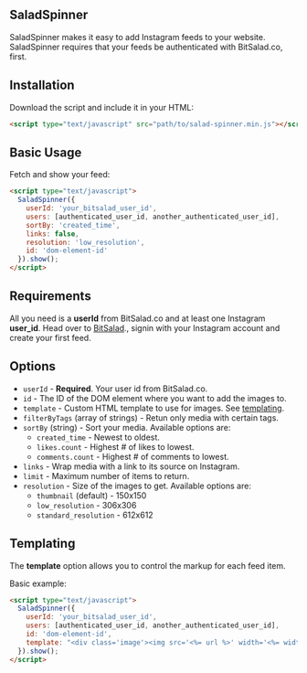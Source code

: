 ## SaladSpinner


SaladSpinner makes it easy to add Instagram feeds to your website. SaladSpinner requires that your feeds be authenticated with BitSalad.co, first.

## Installation
Download the script and include it in your HTML:

```html
<script type="text/javascript" src="path/to/salad-spinner.min.js"></script>
```

## Basic Usage

Fetch and show your feed:

```html
<script type="text/javascript">
  SaladSpinner({
    userId: 'your_bitsalad_user_id',
    users: [authenticated_user_id, another_authenticated_user_id],
    sortBy: 'created_time',
    links: false,
    resolution: 'low_resolution',
    id: 'dom-element-id'
  }).show();
</script>
```

## Requirements

All you need is a __userId__ from BitSalad.co and at least one Instagram __user_id__. Head over to [BitSalad](http://www.bitsalad.co)., signin with your Instagram account and create your first feed.


## Options
- `userId` - __Required__. Your user id from BitSalad.co.
- `id` - The ID of the DOM element where you want to add the images to.
- `template` - Custom HTML template to use for images. See [templating](#templating).
- `filterByTags` (array of strings) - Retun only media with certain tags.
- `sortBy` (string) - Sort your media. Available options are:
    - `created_time` - Newest to oldest.
    - `likes.count` - Highest # of likes to lowest.
    - `comments.count` - Highest # of comments to lowest.
- `links` - Wrap media with a link to its source on Instagram.
- `limit` - Maximum number of items to return.
- `resolution` - Size of the images to get. Available options are:
    - `thumbnail` (default) - 150x150
    - `low_resolution` - 306x306
    - `standard_resolution` - 612x612


## Templating

The __template__ option allows you to control the markup for each feed item.

Basic example:

```html
<script type="text/javascript">
  SaladSpinner({
    userId: 'your_bitsalad_user_id',
    users: [authenticated_user_id, another_authenticated_user_id],
    id: 'dom-element-id',
    template: "<div class='image'><img src='<%= url %>' width='<%= width %>' height='<%= height %>' /><%= likes.count %></div>"
  }).show();
</script>
```
